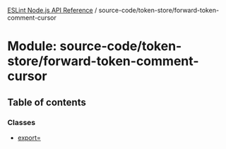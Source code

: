 [ESLint Node.js API Reference](../index.md) / source-code/token-store/forward-token-comment-cursor

# Module: source-code/token-store/forward-token-comment-cursor

## Table of contents

### Classes

* [export&#x3D;](../classes/source_code_token_store_forward_token_comment_cursor.export_.md)
